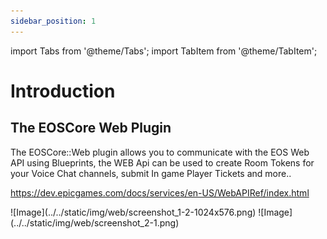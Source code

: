 ```yaml
---
sidebar_position: 1
---
```



import Tabs from '@theme/Tabs';
import TabItem from '@theme/TabItem';

# Introduction

## The EOSCore Web Plugin
The EOSCore::Web plugin allows you to communicate with the EOS Web API using Blueprints, the WEB Api can be used to create Room Tokens for your Voice Chat channels, submit In game Player Tickets and more..

https://dev.epicgames.com/docs/services/en-US/WebAPIRef/index.html

<Tabs>
  <TabItem value="image" label="Image" default>
    ![Image](../../static/img/web/screenshot_1-2-1024x576.png)
  </TabItem>
  <TabItem value="image2" label="Image 2">
    ![Image](../../static/img/web/screenshot_2-1.png)
  </TabItem>
</Tabs>